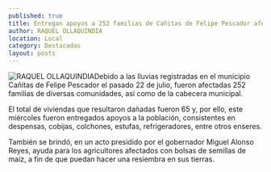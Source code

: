 ```yaml
---
published: true
title: Entregan apoyos a 252 familias de Cañitas de Felipe Pescador afectadas por las lluvias
author: RAQUEL OLLAQUINDIA
location: Local
category: Destacadas
layout: posts
---
```


![RAQUEL OLLAQUINDIA](http://i.imgur.com/b9ZIv8rm.jpg)Debido a las lluvias registradas en el municipio Cañitas de Felipe Pescador el pasado 22 de julio, fueron afectadas 252 familias de diversas comunidades, así como de la cabecera municipal.

El total de viviendas que resultaron dañadas fueron 65 y, por ello, este miércoles fueron entregados apoyos a la población, consistentes en despensas, cobijas, colchones, estufas, refrigeradores, entre otros enseres.

También se brindó, en un acto presidido por el gobernador Miguel Alonso Reyes, ayuda para los agricultores afectados con bolsas de semillas de maíz, a fin de que puedan hacer una resiembra en sus tierras.
